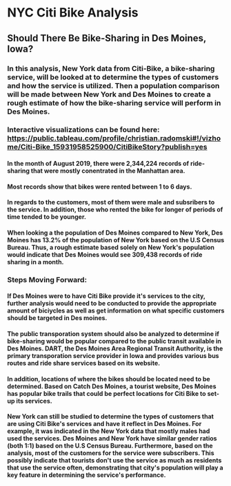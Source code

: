 # NYC Citi Bike Analysis
## Should There Be Bike-Sharing in Des Moines, Iowa?
### In this analysis, New York data from Citi-Bike, a bike-sharing service, will be looked at to determine the types of customers and how the service is utilized. Then a population comparison will be made between New York and Des Moines to create a rough estimate of how the bike-sharing service will perform in Des Moines.

### Interactive visualizations can be found here: https://public.tableau.com/profile/christian.radomski#!/vizhome/Citi-Bike_15931958525900/CitiBikeStory?publish=yes

#### In the month of August 2019, there were 2,344,224 records of ride-sharing that were mostly conentrated in the Manhattan area. 

#### Most records show that bikes were rented between 1 to 6 days. 

#### In regards to the customers, most of them were male and subsribers to the service. In addition, those who rented the bike for longer of periods of time tended to be younger.

#### When looking a the population of Des Moines compared to New York, Des Moines has 13.2% of the population of New York based on the U.S Census Bureau. Thus, a rough estimate based solely on New York's population would indicate that Des Moines would see 309,438 records of ride sharing in a month. 

### Steps Moving Forward:

#### If Des Moines were to have Citi Bike provide it's services to the city, further analysis would need to be conducted to provide the appropriate amount of biciycles as well as get information on what specific customers should be targeted in Des moines.

#### The public transporation system should also be analyzed to determine if bike-sharing would be popular compared to the public transit available in Des Moines. DART, the Des Moines Area Regional Transit Authority, is the primary transporation service provider in Iowa and provides various bus routes and ride share services based on its website. 

#### In addition, locations of where the bikes should be located need to be determined. Based on Catch Des Moines, a tourist website, Des Moines has popular bike trails that could be perfect locations for Citi Bike to set-up its services.

#### New York can still be studied to determine the types of customers that are using Citi Bike's services and have it reflect in Des Moines. For example, it was indicated in the New York data that mostly males had used the services. Des Moines and New York have similar gender ratios (both 1:1) based on the U.S Census Bureau. Furthermore, based on the analysis, most of the customers for the service were subscribers. This possibly indicate that tourists don't use the service as much as residents that use the service often, demonstrating that city's population will play a key feature in determining the service's performance.